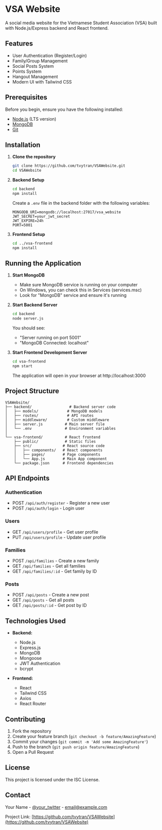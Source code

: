 # VSA Website

A social media website for the Vietnamese Student Association (VSA) built with Node.js/Express backend and React frontend.

## Features

- User Authentication (Register/Login)
- Family/Group Management
- Social Posts System
- Points System
- Hangout Management
- Modern UI with Tailwind CSS

## Prerequisites

Before you begin, ensure you have the following installed:
- [Node.js](https://nodejs.org/) (LTS version)
- [MongoDB](https://www.mongodb.com/try/download/community)
- [Git](https://git-scm.com/downloads)

## Installation

1. **Clone the repository**
   ```bash
   git clone https://github.com/tvytran/VSAWebsite.git
   cd VSAWebsite
   ```

2. **Backend Setup**
   ```bash
   cd backend
   npm install
   ```
   
   Create a `.env` file in the backend folder with the following variables:
   ```
   MONGODB_URI=mongodb://localhost:27017/vsa_website
   JWT_SECRET=your_jwt_secret
   JWT_EXPIRE=24h
   PORT=5001
   ```

3. **Frontend Setup**
   ```bash
   cd ../vsa-frontend
   npm install
   ```

## Running the Application

1. **Start MongoDB**
   - Make sure MongoDB service is running on your computer
   - On Windows, you can check this in Services (services.msc)
   - Look for "MongoDB" service and ensure it's running

2. **Start Backend Server**
   ```bash
   cd backend
   node server.js
   ```
   You should see:
   - "Server running on port 5001"
   - "MongoDB Connected: localhost"

3. **Start Frontend Development Server**
   ```bash
   cd vsa-frontend
   npm start
   ```
   The application will open in your browser at http://localhost:3000

## Project Structure

```
VSAWebsite/
├── backend/                 # Backend server code
│   ├── models/             # MongoDB models
│   ├── routes/             # API routes
│   ├── middleware/         # Custom middleware
│   ├── server.js          # Main server file
│   └── .env               # Environment variables
│
└── vsa-frontend/          # React frontend
    ├── public/            # Static files
    ├── src/              # React source code
    │   ├── components/   # React components
    │   ├── pages/        # Page components
    │   └── App.js        # Main App component
    └── package.json      # Frontend dependencies
```

## API Endpoints

### Authentication
- POST `/api/auth/register` - Register a new user
- POST `/api/auth/login` - Login user

### Users
- GET `/api/users/profile` - Get user profile
- PUT `/api/users/profile` - Update user profile

### Families
- POST `/api/families` - Create a new family
- GET `/api/families` - Get all families
- GET `/api/families/:id` - Get family by ID

### Posts
- POST `/api/posts` - Create a new post
- GET `/api/posts` - Get all posts
- GET `/api/posts/:id` - Get post by ID

## Technologies Used

- **Backend:**
  - Node.js
  - Express.js
  - MongoDB
  - Mongoose
  - JWT Authentication
  - bcrypt

- **Frontend:**
  - React
  - Tailwind CSS
  - Axios
  - React Router

## Contributing

1. Fork the repository
2. Create your feature branch (`git checkout -b feature/AmazingFeature`)
3. Commit your changes (`git commit -m 'Add some AmazingFeature'`)
4. Push to the branch (`git push origin feature/AmazingFeature`)
5. Open a Pull Request

## License

This project is licensed under the ISC License.

## Contact

Your Name - [@your_twitter](https://twitter.com/your_twitter) - email@example.com

Project Link: [https://github.com/tvytran/VSAWebsite](https://github.com/tvytran/VSAWebsite)